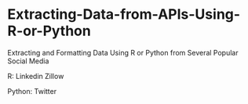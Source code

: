# Extracting-Data-from-APIs-Using-R-or-Python
Extracting and Formatting Data Using R or Python from Several Popular Social Media

R:
Linkedin
Zillow

Python:
Twitter
